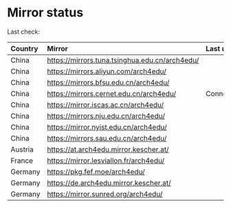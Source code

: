 <script src="./time.js"></script>
# Mirror status
Last check: <script type="text/javascript">localize(1704179781.6276155);</script>

|Country|Mirror|Last update|
|:------|:-----|:----------|
|China|https://mirrors.tuna.tsinghua.edu.cn/arch4edu/|<script type="text/javascript">localize(1704133955);</script>|
|China|https://mirrors.aliyun.com/arch4edu/|<script type="text/javascript">localize(1704133955);</script>|
|China|https://mirrors.bfsu.edu.cn/arch4edu/|<script type="text/javascript">localize(1704133955);</script>|
|China|https://mirrors.cernet.edu.cn/arch4edu/|ConnectionError|
|China|https://mirror.iscas.ac.cn/arch4edu/|<script type="text/javascript">localize(1704133955);</script>|
|China|https://mirrors.nju.edu.cn/arch4edu/|<script type="text/javascript">localize(1704133955);</script>|
|China|https://mirror.nyist.edu.cn/arch4edu/|<script type="text/javascript">localize(1704133955);</script>|
|China|https://mirrors.sau.edu.cn/arch4edu/|<script type="text/javascript">localize(1704133955);</script>|
|Austria|https://at.arch4edu.mirror.kescher.at/|<script type="text/javascript">localize(1704133955);</script>|
|France|https://mirror.lesviallon.fr/arch4edu/|<script type="text/javascript">localize(1704133955);</script>|
|Germany|https://pkg.fef.moe/arch4edu/|<script type="text/javascript">localize(1704133955);</script>|
|Germany|https://de.arch4edu.mirror.kescher.at/|<script type="text/javascript">localize(1704133955);</script>|
|Germany|https://mirror.sunred.org/arch4edu/|<script type="text/javascript">localize(1704133955);</script>|

<script src="./tablefilter/tablefilter.js"></script>
<script src="./table.js"></script>